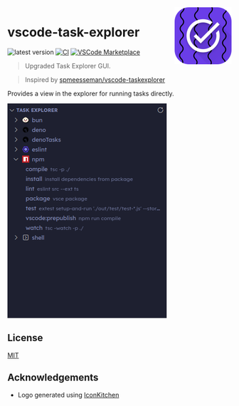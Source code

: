 <img src="logo.png" align="right" width="128">

# vscode-task-explorer

![latest version](https://img.shields.io/github/v/tag/axelrindle/vscode-task-explorer?color=%23FF0099&label=latest)
[![CI](https://github.com/axelrindle/vscode-task-explorer/actions/workflows/main.yml/badge.svg)](https://github.com/axelrindle/vscode-task-explorer/actions/workflows/main.yml)
[![VSCode Marketplace](https://img.shields.io/badge/VSCode-Install-%230066b8?logo=visual-studio-code)](https://marketplace.visualstudio.com/items?itemName=axelrindle.task-explorer)

> Upgraded Task Explorer GUI.

> Inspired by [spmeesseman/vscode-taskexplorer](https://github.com/spmeesseman/vscode-taskexplorer)

Provides a view in the explorer for running tasks directly.

![screenshot](./screenshot.png)

## License

[MIT](./LICENSE)

## Acknowledgements

- Logo generated using [IconKitchen](https://icon.kitchen/i/H4sIAAAAAAAAAzWOwQ6CMBBE%2F2XOjVFAUK7GL5CbMWahWyAUQdqCCeHfbU087WZ2Z96smEk7NshXSJq6ouGekSvShgVUfdHtSJMNZ8N%2BQLIipy0E2mp4ecGS6Z7klU2grAv%2BWDf5hBX2v2Kh2ROET2CJfL9Lj8khzs5JlsVRGp3Sn%2FPW0BiezduRdwX4VSmurO8G05AcloDoB%2Bl06HvHwiUe2xcJkXCQwgAAAA%3D%3D)
